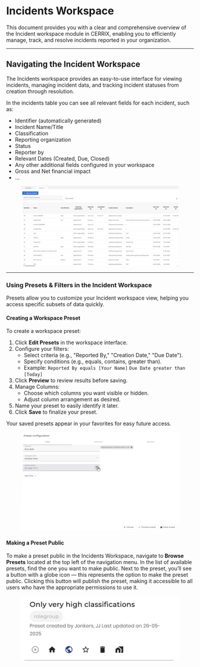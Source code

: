 # Incidents Workspace

This document provides you with a clear and comprehensive overview of the Incident workspace module in CERRIX, enabling you to efficiently manage, track, and resolve incidents reported in your organization.

***

## Navigating the Incident Workspace

The Incidents workspace provides an easy-to-use interface for viewing incidents, managing incident data, and tracking incident statuses from creation through resolution.

In the incidents table you can see all relevant fields for each incident, such as:

* Identifier (automatically generated)
* Incident Name/Title
* Classification
* Reporting organization
* Status
* Reporter by
* Relevant Dates (Created, Due, Closed)
* Any other additional fields configured in your workspace
* Gross and Net financial impact
* ...

<figure><img src="../../../.gitbook/assets/image (34).png" alt=""><figcaption></figcaption></figure>

***

### Using Presets & Filters in the Incident Workspace

Presets allow you to customize your Incident workspace view, helping you access specific subsets of data quickly.

#### Creating a Workspace Preset

To create a workspace preset:

1. Click **Edit Presets** in the workspace interface.
2. Configure your filters:
   * Select criteria (e.g., "Reported By," "Creation Date," "Due Date").
   * Specify conditions (e.g., equals, contains, greater than).
   * Example: `Reported By equals [Your Name]` `Due Date greater than [Today]`
3. Click **Preview** to review results before saving.
4. Manage Columns:
   * Choose which columns you want visible or hidden.
   * Adjust column arrangement as desired.
5. Name your preset to easily identify it later.
6. Click **Save** to finalize your preset.

Your saved presets appear in your favorites for easy future access.

<figure><img src="../../../.gitbook/assets/image (35).png" alt=""><figcaption></figcaption></figure>

#### Making a Preset Public

To make a preset public in the Incidents Workspace, navigate to **Browse Presets** located at the top left of the navigation menu. In the list of available presets, find the one you want to make public. Next to the preset, you’ll see a button with a globe icon — this represents the option to make the preset public. Clicking this button will publish the preset, making it accessible to all users who have the appropriate permissions to use it.

<figure><img src="../../../.gitbook/assets/image.png" alt=""><figcaption></figcaption></figure>
